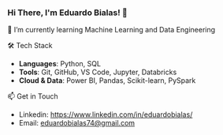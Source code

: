 ### Hi There, I'm Eduardo Bialas! 👋

🌱 I’m currently learning Machine Learning and Data Engineering

🛠️ Tech Stack

- **Languages**: Python, SQL  
- **Tools**: Git, GitHub, VS Code, Jupyter, Databricks
- **Cloud & Data**: Power BI, Pandas, Scikit-learn, PySpark

📫 Get in Touch

- Linkedin: https://www.linkedin.com/in/eduardobialas/
- Email: eduardobialas74@gmail.com

<br>

<!-- [![Linkedin](https://img.shields.io/badge/LinkedIn-0077B5?style=for-the-badge&logo=linkedin&logoColor=white)](https://www.linkedin.com/in/eduardo-bialas-610730235/) -->

<div>



</div>

